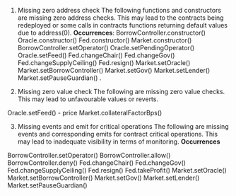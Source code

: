 1. Missing zero address check
The following functions and constructors are missing zero address checks. This may lead to the contracts being redeployed or some calls in contracts functions returning default values due to address(0).
**Occurrences**:
BorrowController.constructor()
Oracle.constructor()
Fed.constructor()
Market.constructor()
BorrowController.setOperator()
Oracle.setPendingOperator()
Oracle.setFeed()
Fed.changeChair()
Fed.changeGov()
Fed.changeSupplyCeiling()
Fed.resign()
Market.setOracle()
Market.setBorrowController()
Market.setGov()
Market.setLender()
Market.setPauseGuardian()
.



2. Missing zero value check
The following are missing zero value checks. This may lead to unfavourable values or reverts.

Oracle.setFeed() - price
Market.collateralFactorBps()


3. Missing events and emit for critical operations
The following are missing events and corresponding emits for contract critical operations. This may lead to inadequate visibility in terms of monitoring.
**Occurrences**

BorrowController.setOperator()
BorrowController.allow()
BorrowController.deny()
Fed.changeChair()
Fed.changeGov()
Fed.changeSupplyCeiling()
Fed.resign()
Fed.takeProfit()
Market.setOracle()
Market.setBorrowController()
Market.setGov()
Market.setLender()
Market.setPauseGuardian()